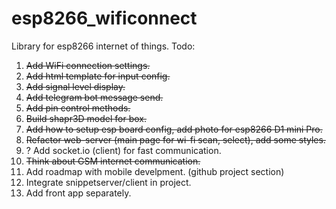 # esp8266_wificonnect
Library for esp8266 internet of things.
Todo:
1. ~~Add WiFi connection settings.~~
2. ~~Add html template for input config.~~
3. ~~Add signal level display.~~
4. ~~Add telegram bot message send.~~
5. ~~Add pin control methods.~~
6. ~~Build shapr3D model for box.~~
7. ~~Add how to setup esp board config, add photo for esp8266 D1 mini Pro.~~
8. ~~Refactor web-server (main page for wi-fi scan, select), add some styles.~~
9. ? Add socket.io (client) for fast communication.
10. ~~Think about GSM internet communication.~~
11. Add roadmap with mobile develpment. (github project section)
12. Integrate snippetserver/client in project.
13. Add front app separately.
